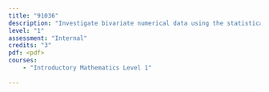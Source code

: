 ```yaml
---
title: "91036"
description: "Investigate bivariate numerical data using the statistical enquiry cycle"
level: "1"
assessment: "Internal"
credits: "3"
pdf: <pdf>
courses:
    - "Introductory Mathematics Level 1"
    
---
```

